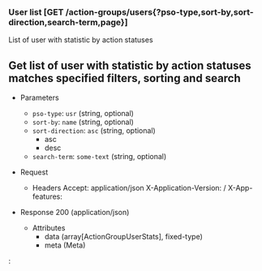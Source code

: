 ### User list [GET /action-groups/users{?pso-type,sort-by,sort-direction,search-term,page}]
List of user with statistic by action statuses

## Get list of user with statistic by action statuses matches specified filters, sorting and search

+ Parameters
    + `pso-type`: `usr` (string, optional)
    + `sort-by`: `name` (string, optional)
    + `sort-direction`: `asc` (string, optional)
        - asc
        - desc
    + `search-term`: `some-text` (string, optional)

+ Request
    + Headers
      Accept: application/json
      X-Application-Version: <client-name>/<version>
      X-App-features: <target permission>

+ Response 200 (application/json)
    + Attributes
        + data (array[ActionGroupUserStats], fixed-type)
        + meta (Meta)

:[](../error_responses.md)